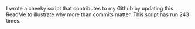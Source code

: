I wrote a cheeky script that contributes to my Github by updating this ReadMe to illustrate why more than commits matter. This script has run 243 times.